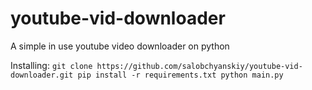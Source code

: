 # youtube-vid-downloader
A simple in use youtube video downloader on python


Installing:
`git clone https://github.com/salobchyanskiy/youtube-vid-downloader.git
 pip install -r requirements.txt
 python main.py`

